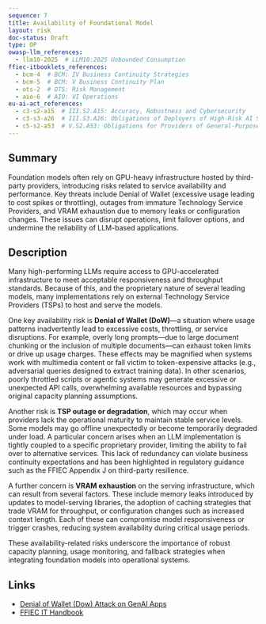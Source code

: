 ```yaml
---
sequence: 7
title: Availability of Foundational Model
layout: risk
doc-status: Draft
type: OP
owasp-llm_references:
  - llm10-2025  # LLM10:2025 Unbounded Consumption
ffiec-itbooklets_references:
  - bcm-4  # BCM: IV Business Continuity Strategies
  - bcm-5  # BCM: V Business Continuity Plan
  - ots-2  # OTS: Risk Management
  - aio-6  # AIO: VI Operations
eu-ai-act_references:
  - c3-s2-a15  # III.S2.A15: Accuracy, Robustness and Cybersecurity
  - c3-s3-a26  # III.S3.A26: Obligations of Deployers of High-Risk AI Systems
  - c5-s2-a53  # V.S2.A53: Obligations for Providers of General-Purpose AI Models
---
```


## Summary

Foundation models often rely on GPU-heavy infrastructure hosted by third-party providers, introducing risks related to service availability and performance. Key threats include Denial of Wallet (excessive usage leading to cost spikes or throttling), outages from immature Technology Service Providers, and VRAM exhaustion due to memory leaks or configuration changes. These issues can disrupt operations, limit failover options, and undermine the reliability of LLM-based applications.

## Description

Many high-performing LLMs require access to GPU-accelerated infrastructure to meet acceptable responsiveness and throughput standards. Because of this, and the proprietary nature of several leading models, many implementations rely on external Technology Service Providers (TSPs) to host and serve the models.

One key availability risk is **Denial of Wallet (DoW)**—a situation where usage patterns inadvertently lead to excessive costs, throttling, or service disruptions. For example, overly long prompts—due to large document chunking or the inclusion of multiple documents—can exhaust token limits or drive up usage charges. These effects may be magnified when systems work with multimedia content or fall victim to token-expensive attacks (e.g., adversarial queries designed to extract training data). In other scenarios, poorly throttled scripts or agentic systems may generate excessive or unexpected API calls, overwhelming available resources and bypassing original capacity planning assumptions.

Another risk is **TSP outage or degradation**, which may occur when providers lack the operational maturity to maintain stable service levels. Some models may go offline unexpectedly or become temporarily degraded under load. A particular concern arises when an LLM implementation is tightly coupled to a specific proprietary provider, limiting the ability to fail over to alternative services. This lack of redundancy can violate business continuity expectations and has been highlighted in regulatory guidance such as the FFIEC Appendix J on third-party resilience.

A further concern is **VRAM exhaustion** on the serving infrastructure, which can result from several factors. These include memory leaks introduced by updates to model-serving libraries, the adoption of caching strategies that trade VRAM for throughput, or configuration changes such as increased context length. Each of these can compromise model responsiveness or trigger crashes, reducing system availability during critical usage periods.

These availability-related risks underscore the importance of robust capacity planning, usage monitoring, and fallback strategies when integrating foundation models into operational systems.

## Links

- [Denial of Wallet (Dow) Attack on GenAI Apps](https://www.prompt.security/blog/denial-of-wallet-on-genai-apps-ddow)
- [FFIEC IT Handbook](https://ithandbook.ffiec.gov/)

